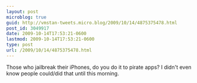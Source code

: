 ```yaml
---
layout: post
microblog: true
guid: http://vmstan-tweets.micro.blog/2009/10/14/4875375478.html
post_id: 3049917
date: 2009-10-14T17:53:21-0600
lastmod: 2009-10-14T17:53:21-0600
type: post
url: /2009/10/14/4875375478.html
---
```

Those who jailbreak their iPhones, do you do it to pirate apps? I didn't even know people could/did that until this morning.
